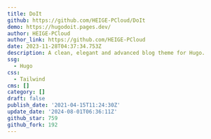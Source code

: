 ```yaml
---
title: DoIt
github: https://github.com/HEIGE-PCloud/DoIt
demo: https://hugodoit.pages.dev/
author: HEIGE-PCloud
author_link: https://github.com/HEIGE-PCloud
date: 2023-11-28T04:37:34.753Z
description: A clean, elegant and advanced blog theme for Hugo.
ssg:
  - Hugo
css:
  - Tailwind
cms: []
category: []
draft: false
publish_date: '2021-04-15T11:24:30Z'
update_date: '2024-08-01T06:36:11Z'
github_star: 759
github_fork: 192
---
```

